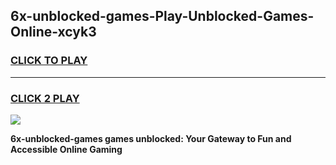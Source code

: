 
## 6x-unblocked-games-Play-Unblocked-Games-Online-xcyk3
<h3>
<a href="https://premium76.site?title=6x-unblocked-games&ref=25A">CLICK TO PLAY</a></h3>
<hr>

<h3>
<a href="https://premium76.site?title=6x-unblocked-games&ref=25A">CLICK 2 PLAY</a>
  
</h3>

<a href="https://premium76.site?title=6x-unblocked-games&ref=25A"><img src="https://clearcache.store/games.png"></a>


**6x-unblocked-games games unblocked: Your Gateway to Fun and Accessible Online Gaming**
